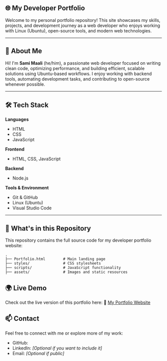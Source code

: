 ## 🌐 My Developer Portfolio

Welcome to my personal portfolio repository!
This site showcases my skills, projects, and development journey as a web developer who enjoys working with Linux (Ubuntu), open-source tools, and modern web technologies.

---

## 🚀 About Me

Hi! I'm **Sami Maali** (he/him), a passionate web developer focused on writing clean code, optimizing performance, and building efficient, scalable solutions using Ubuntu-based workflows.
I enjoy working with backend tools, automating development tasks, and contributing to open-source whenever possible.

---

## 🛠️ Tech Stack

**Languages**

* HTML
* CSS
* JavaScript

**Frontend**

* HTML, CSS, JavaScript

**Backend**

* Node.js

**Tools & Environment**

* Git & GitHub
* Linux (Ubuntu)
* Visual Studio Code

---

## 📁 What's in this Repository

This repository contains the full source code for my developer portfolio website:

```
.
├── Portfolio.html        # Main landing page
├── styles/               # CSS stylesheets
├── scripts/              # JavaScript functionality
├── assets/               # Images and static resources
```



## 🌍 Live Demo

Check out the live version of this portfolio here:
🔗 [My Portfolio Website](https://samiimaali.github.io/projects/)


 
## 📫 Contact

Feel free to connect with me or explore more of my work:

* GitHub: 
* LinkedIn: *\[Optional if you want to include it]*
* Email: *\[Optional if public]*

